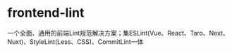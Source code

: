 # frontend-lint
一个全面、通用的前端Lint规范解决方案；集ESLint(Vue、React、Taro、Next、Nuxt)、StyleLint(Less、CSS)、CommitLint一体
